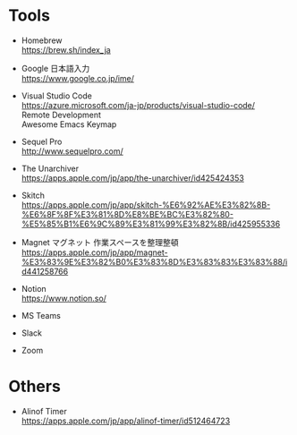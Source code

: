 # Tools

- Homebrew  
https://brew.sh/index_ja

- Google 日本語入力  
https://www.google.co.jp/ime/

- Visual Studio Code  
https://azure.microsoft.com/ja-jp/products/visual-studio-code/  
Remote Development  
Awesome Emacs Keymap

- Sequel Pro  
http://www.sequelpro.com/

- The Unarchiver  
https://apps.apple.com/jp/app/the-unarchiver/id425424353

- Skitch  
https://apps.apple.com/jp/app/skitch-%E6%92%AE%E3%82%8B-%E6%8F%8F%E3%81%8D%E8%BE%BC%E3%82%80-%E5%85%B1%E6%9C%89%E3%81%99%E3%82%8B/id425955336

- Magnet マグネット 作業スペースを整理整頓  
https://apps.apple.com/jp/app/magnet-%E3%83%9E%E3%82%B0%E3%83%8D%E3%83%83%E3%83%88/id441258766

- Notion  
https://www.notion.so/

- MS Teams
- Slack
- Zoom

# Others

- Alinof Timer  
https://apps.apple.com/jp/app/alinof-timer/id512464723


